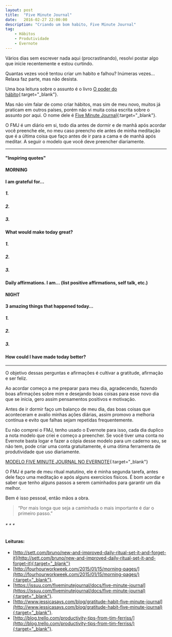 ```yaml
---
layout: post
title:  "Five Minute Journal"
date:   2016-02-27 22:00:00
description: "Criando um bom habito, Five Minute Journal"
tag: 
    - Hábitos
    - Produtividade 
    - Evernote
---
```


Vários dias sem escrever nada aqui (procrastinando), resolvi postar algo que inicie recentemente e estou curtindo. 

Quantas vezes você tentou criar um habito e falhou? Inúmeras vezes... Relaxa faz parte, mas não desista.

Uma boa leitura sobre o assunto é o livro [O poder do hábito](http://www.livrariacultura.com.br/p/o-poder-do-habito-30351365){:target="_blank"}.

Mas não vim falar de como criar hábitos, mas sim de meu novo, muitos já praticam em outros países, porém não vi muita coisa escrita sobre o assunto por aqui. O nome dele é [Five Minute Journal](http://www.fiveminutejournal.com/){:target="_blank"}.

O FMJ é um diário em si, todo dia antes de dormir e de manhã após acordar você preenche ele, no meu caso preencho ele antes de minha meditação que é a última coisa que faço antes de ir para a cama e de manhã após meditar. A seguir o modelo que você deve preencher diariamente. 


- - -

#### "Inspiring quotes"

#### MORNING

#### I am grateful for...

##### 1.

##### 2.

##### 3.

#### What would make today great?

##### 1.

##### 2.

##### 3.

#### Daily affirmations.  I am… (list positive affirmations, self talk, etc.)

####  NIGHT  

#### 3 amazing things that happened today… 

##### 1.

##### 2.

##### 3.

#### How could I have made today better?


- - -


O objetivo dessas perguntas e afirmações é cultivar a gratitude, afirmação e ser feliz. 

Ao acordar começo a me preparar para meu dia, agradecendo, fazendo boas afirmações sobre mim e desejando boas coisas para esse novo dia que se inicia, gero assim pensamentos positivos e motivação.

Antes de ir dormir faço um balanço de meu dia, das boas coisas que aconteceram e avalio minhas ações diárias, assim promovo a melhoria contínua e evito que falhas sejam repetidas frequentemente.

Eu não comprei o FMJ, tenho usado o Evernote para isso, cada dia duplico a nota modelo que criei e começo a preencher. Se você tiver uma conta no Evernote basta logar e fazer a cópia desse modelo para um caderno seu, se não tem, pode criar uma conta gratuitamente, é uma ótima ferramenta de produtividade que uso diariamente.


[<i class="fa fa-bolt"></i> MODELO FIVE MINUTE JOURNAL NO EVERNOTE](https://www.evernote.com/shard/s240/nl/31494644/2b0451e7-dfdc-4ca3-98b7-6517d00afc56){:target="_blank"}


O FMJ é parte de meu ritual matutino, ele é minha segunda tarefa, antes dele faço uma meditação e após alguns exercícios físicos. É bom acordar e saber que tenho alguns passos a serem caminhados para garantir um dia melhor. 

Bem é isso pessoal, então mãos a obra.

> “Por mais longa que seja a caminhada o mais importante é dar o primeiro passo.” 


######  * * *
 
#### Leituras:

* [http://sett.com/bruno/new-and-improved-daily-ritual-set-it-and-forget-it](http://sett.com/bruno/new-and-improved-daily-ritual-set-it-and-forget-it){:target="_blank"}
* [http://fourhourworkweek.com/2015/01/15/morning-pages/](http://fourhourworkweek.com/2015/01/15/morning-pages/){:target="_blank"}.
* [https://issuu.com/fiveminutejournal/docs/five-minute-journal](https://issuu.com/fiveminutejournal/docs/five-minute-journal){:target="_blank"}.
* [http://www.jessicasays.com/blog/gratitude-habit-five-minute-journal](http://www.jessicasays.com/blog/gratitude-habit-five-minute-journal){:target="_blank"}.
* [http://blog.trello.com/productivity-tips-from-tim-ferriss/](http://blog.trello.com/productivity-tips-from-tim-ferriss/){:target="_blank"}.


